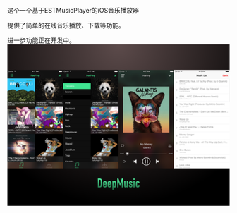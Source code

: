 这个一个基于ESTMusicPlayer的iOS音乐播放器 


提供了简单的在线音乐播放、下载等功能。 


进一步功能正在开发中。
 ![image](https://github.com/jihongboo/DeepMusic-for-iOS/blob/master/deep.png)
